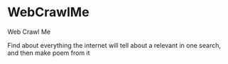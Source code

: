 # WebCrawlMe


Web Crawl Me

Find about everything the internet will tell about a relevant in one search, and then make poem from it

